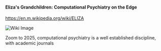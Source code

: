 #### Eliza's Grandchildren: Computational Psychiatry on the Edge

https://en.m.wikipedia.org/wiki/ELIZA

![Wiki Image](https://)


Zoom to 2025, computational psychiatry is a well established discipline, with academic journals 
